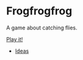 # Frogfrogfrog

A game about catching flies.

[Play it!](https://mdedes.github.io/cart253/assignments/mod-jam/index.html)

- [Ideas](./ideas.md)

